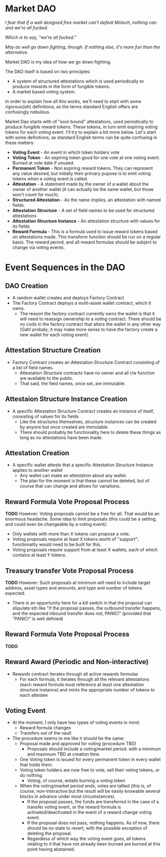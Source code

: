 # Market DAO

*I fear that if a well designed free market can't defeat Moloch, nothing can and we're all fucked.*

*Which is to say, "we're all fucked."*

*May as well go down fighting, though.  If nothing else, it's more fun than the alternative.*

Market DAO is my idea of how we go down fighting.

The DAO itself is based on two principles:

- A system of structured attestations which is used periodically to produce rewards in the form of fungible tokens.
- A market based voting system.

In order to explain how all this works, we'll need to start with some rigorous(ish) definitions, as the terms standard English offers are confusingly nebulous.

Market Dao starts with of "soul-bound" attestations, used periodically to produce fungible reward tokens.  These tokens, in turn emit expiring voting tokens for each voting event.  I'll try to explain a bit more below.  Let's start with some definitions, as standard English terms can be quite confusing in these matters:

- **Voting Event** -  An event in which token holders vote
- **Voting Token** - An expiring token good for one vote at one voting event.  Burned at vote date if unused.
- **Permanent Token** - Non expiring reward tokens.  They can represent any value desired, but initially their primary pupose is to emit voting tokens when a voting event is called.
- **Attestation** - A statement made by the owner of a wallet about the owner of another wallet (it can actually be the same wallet, but those won't count for much).
- **Structured Attestation** - As the name implies, an attestation with named fields.  
- **Attestation Structure** - A set of field names to be used for structured attestations
- **Attestation Structure Instance** - An attestation structure with values for its fields
- **Reward Formula** - This is a formula used to issue reward tokens based on attestations made.  This transform function should be run on a regular basis.  The reward period, and all reward formulas should be subject to change via voting events.

# Event Sequences in the DAO

## DAO Creation

- A random wallet creates and deploys Factory Contract
- The Factory Contract deploys a multi-asset wallet contract, which it owns.
  - The reason the factory contract currently owns the wallet is that it will need to reassign ownership to a voting contract.  There should be no code in the factory contract that alters the wallet in any other way (Gah!  probaly; it may make more sense to have the factory create a new wallet for each voting event).

## Attestation Structure Creation

- Factory Contract creates an Attestation Structure Contract consisting of a list of field names.
  - Attestation Structure contracts have no owner and all r/w function are available to the public.
  - That said, the field names, once set, are immutable.


## Attestaion Structure Instance Creation

- A specific Attestation Structure Contract creates an instance of itself, consisting of values for its fields
  - Like the structures themselves, structure instances can be created by anyone but once created are immutable.
  - There should probably be functionality here to delete these things as long as no attestations have been made.

## Attestation Creation

- A specific wallet attests that a specific Attestation Structure Instance applies to another wallet
  - Any wallet can make an attestation about any wallet.
  - The plan for the moment is that these cannot be deleted, but of course that can change and allows for variations.

## Reward Formula Vote Proposal Process
**TODO** However: Voting proposals cannot be a free for all.  That would be an enormous headache.  Some idea to limit proposals (this could be a setting, and could even be changeable by a voting event):
  - Only wallets with more than X tokens can propose a vote.
  - Voting proposals require at least X tokens worht of "support"; functionality would need to be built for this.
  - Voting proposals require support from at least X wallets, each of which contains at least Y tokens.


## Treasury transfer Vote Proposal Process
**TODO** However:  Such proposals at minimum will need to include target address, asset types and amounts, and type and number of tokens expected.  
- There is an opportunity here for a kill switch in that the proposal can stipulate sth like "if the proposal passes, the outbound transfer happens, and the expected inbound transfer does not, PANIC!" (provided that "PANIC!" is well defnied)

## Reward Formula Vote Proposal Process
**TODO**

## Reward Award (Periodic and Non-interactive)
- Rewards contract iterates through all active rewards formulas
  - For each formula, it iterates through all the relevant attestations (each reward formula must reference at least one attestation structure instance) and mints the appropriate number of tokens to each attestee

## Voting Event
- At the moment, I only have two types of voting events in mind:
  - Reward formula changes
  - Transfers out of the vault
- The procedure seems to me like it should be the same:
  - Proposal made and approved for voting (procedure TBD)
    - Proposals should include a voting/market period. with a minimum and maximum TBD at creation time.
  - One Voting token is issued for every permanent token in every wallet that holds them.
  - Voting token holders are now free to vote, sell their voting tokens, or do nothing.
    - Voting, of course, entails burning a voting token
  - When the voting/market period ends, votes are tallied (this is, of course, non-interactive but the result will be easily knowable several blocks in advance under most circumstances).
    - If the proposal passes, the funds are transferred in the case of a transfer voting event, or the reward formula is activated/deactivated in the event of a reward change voting event.
    - If the proposal does not pass, nothing happens.  As of now, there should be no state to revert, with the possible exception of deleting the proposal.
    - Regardless of which way the voting event goes, all tokens relating to it that have not already been burned are burned at this point having abstained.


